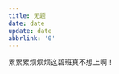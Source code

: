 ```yaml
---
title: 无题
date: date
update: date
abbrlink: '0'
---
```


<div class="aplayer no-destroy" data-id="1441758494" data-server="netease" data-type="song"  data-autoplay="true" data-lrcType="-1"> </div>

累累累烦烦烦这碧班真不想上啊！